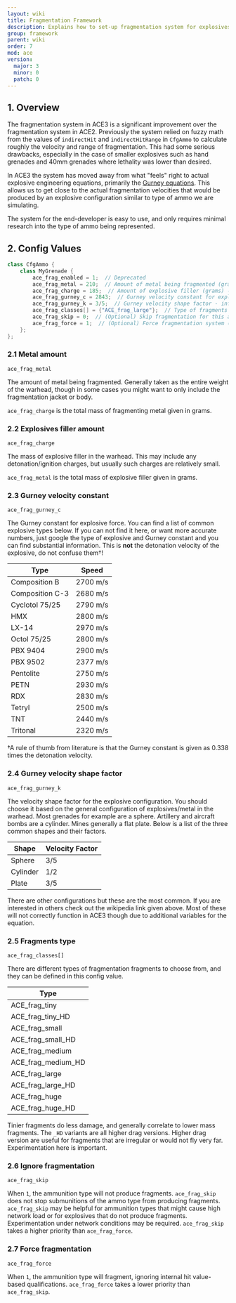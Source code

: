 ```yaml
---
layout: wiki
title: Fragmentation Framework
description: Explains how to set-up fragmentation system for explosives using ACE3 fragmentation system.
group: framework
parent: wiki
order: 7
mod: ace
version:
  major: 3
  minor: 0
  patch: 0
---
```


## 1. Overview

The fragmentation system in ACE3 is a significant improvement over the fragmentation system in ACE2. Previously the system relied on fuzzy math from the values of `indirectHit` and `indirectHitRange` in `CfgAmmo` to calculate roughly the velocity and range of fragmentation. This had some serious drawbacks, especially in the case of smaller explosives such as hand grenades and 40mm grenades where lethality was lower than desired.

In ACE3 the system has moved away from what "feels" right to actual explosive engineering equations, primarily the [Gurney equations](http://en.wikipedia.org/wiki/Gurney_equations). This allows us to get close to the actual fragmentation velocities that would be produced by an explosive configuration similar to type of ammo we are simulating.

The system for the end-developer is easy to use, and only requires minimal research into the type of ammo being represented.


## 2. Config Values

```cpp
class CfgAmmo {
    class MyGrenade {
        ace_frag_enabled = 1;  // Deprecated
        ace_frag_metal = 210;  // Amount of metal being fragmented (grams) - information below
        ace_frag_charge = 185;  // Amount of explosive filler (grams) - information below
        ace_frag_gurney_c = 2843;  // Gurney velocity constant for explosive type - information below
        ace_frag_gurney_k = 3/5;  // Gurney velocity shape factor - information below
        ace_frag_classes[] = {"ACE_frag_large"};  // Type of fragments - information below
        ace_frag_skip = 0;  // (Optional) Skip fragmentation for this ammo type (0-disabled, 1-enabled) - information below
        ace_frag_force = 1;  // (Optional) Force fragmentation system (0-disabled, 1-enabled) - information below
    };
};
```

### 2.1 Metal amount

`ace_frag_metal`

The amount of metal being fragmented. Generally taken as the entire weight of the warhead, though in some cases you might want to only include the fragmentation jacket or body.

`ace_frag_charge` is the total mass of fragmenting metal given in grams.

### 2.2 Explosives filler amount

`ace_frag_charge`

The mass of explosive filler in the warhead. This may include any detonation/ignition charges, but usually such charges are relatively small.

`ace_frag_metal` is the total mass of explosive filler given in grams.

### 2.3 Gurney velocity constant

`ace_frag_gurney_c`

The Gurney constant for explosive force. You can find a list of common explosive types below. If you can not find it here, or want more accurate numbers, just google the type of explosive and Gurney constant and you can find substantial information. This is **not** the detonation velocity of the explosive, do not confuse them†!

| Type            | Speed    |
| --------------- | -------- |
| Composition B   | 2700 m/s |
| Composition C-3 | 2680 m/s |
| Cyclotol 75/25  | 2790 m/s |
| HMX             | 2800 m/s |
| LX-14           | 2970 m/s |
| Octol 75/25     | 2800 m/s |
| PBX 9404        | 2900 m/s |
| PBX 9502        | 2377 m/s |
| Pentolite       | 2750 m/s |
| PETN            | 2930 m/s |
| RDX             | 2830 m/s |
| Tetryl          | 2500 m/s |
| TNT             | 2440 m/s |
| Tritonal        | 2320 m/s |

†A rule of thumb from literature is that the Gurney constant is given as 0.338 times the detonation velocity.

### 2.4 Gurney velocity shape factor

`ace_frag_gurney_k`

The velocity shape factor for the explosive configuration. You should choose it based on the general configuration of explosives/metal in the warhead. Most grenades for example are a sphere. Artillery and aircraft bombs are a cylinder. Mines generally a flat plate. Below is a list of the three common shapes and their factors.

| Shape    | Velocity Factor |
| -------- | ------ |
| Sphere   | 3/5    |
| Cylinder | 1/2    |
| Plate    | 3/5    |

There are other configurations but these are the most common. If you are interested in others check out the wikipedia link given above. Most of these will not correctly function in ACE3 though due to additional variables for the equation.

### 2.5 Fragments type

`ace_frag_classes[]`

There are different types of fragmentation fragments to choose from, and they can be defined in this config value.

| Type               |
| ------------------ |
| ACE_frag_tiny      |
| ACE_frag_tiny_HD   |
| ACE_frag_small     |
| ACE_frag_small_HD  |
| ACE_frag_medium    |
| ACE_frag_medium_HD |
| ACE_frag_large     |
| ACE_frag_large_HD  |
| ACE_frag_huge      |
| ACE_frag_huge_HD   |

Tinier fragments do less damage, and generally correlate to lower mass fragments. The `_HD` variants are all higher drag versions. Higher drag version are useful for fragments that are irregular or would not fly very far. Experimentation here is important.

### 2.6 Ignore fragmentation

`ace_frag_skip`

When `1`, the ammunition type will not produce fragments. `ace_frag_skip` does not stop submunitions of the ammo type from producing fragments. `ace_frag_skip` may be helpful for ammunition types that might cause high network load or for explosives that do not produce fragments. Experimentation under network conditions may be required. `ace_frag_skip` takes a higher priority than `ace_frag_force`.

### 2.7 Force fragmentation

`ace_frag_force`

When `1`, the ammunition type will fragment, ignoring internal hit value-based qualifications. `ace_frag_force` takes a lower priority than `ace_frag_skip`.
